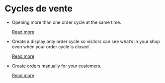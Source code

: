 # Cycles de vente

* Opening more than one order cycle at the same time. 

  [Read more](opening-more-than-one-order-cycle.md)

* Create a display only order cycle so visitors can see what’s in your shop even when your order cycle is closed.

  [Read more](display-only-order-cycles.md)

* Create orders manually for your customers.

  [Read more](../commandes/manual-orders.md)

